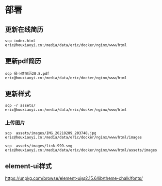 部署
===

## 更新在线简历

```shell
scp index.html eric@houxiaoyi.cn:/media/data/eric/docker/nginx/www/html
```

## 更新pdf简历
```shell
scp 侯小益简历20.8.pdf  eric@houxiaoyi.cn:/media/data/eric/docker/nginx/www/html
```

## 更新样式

```shell
scp -r assets/ eric@houxiaoyi.cn:/media/data/eric/docker/nginx/www/html
```
### 上传图片
```shell
scp  assets/images/IMG_20210209_203748.jpg eric@houxiaoyi.cn:/media/data/eric/docker/nginx/www/html/images
```

```shell
scp  assets/images/link-999.svg  eric@houxiaoyi.cn:/media/data/eric/docker/nginx/www/html/assets/images
```


## element-ui样式

https://unpkg.com/browse/element-ui@2.15.6/lib/theme-chalk/fonts/
